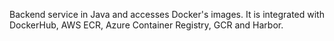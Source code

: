 Backend service in Java and accesses Docker's images. It is integrated with DockerHub, AWS ECR, Azure Container Registry, GCR and Harbor.